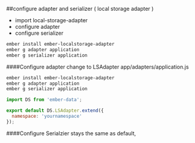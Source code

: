 ##configure adapter and serializer ( local storage adapter )
* import local-storage-adapter
* configure adapter
* configure serializer
```sh
ember install ember-localstorage-adapter
ember g adapter application
ember g serializer application
```
####Configure adapter
change to LSAdapter
app/adapters/application.js
```sh
ember install ember-localstorage-adapter
ember g adapter application
ember g serializer application
```
```js
import DS from 'ember-data';

export default DS.LSAdapter.extend({
  namespace: 'yournamespace'
});
```
####Configure Serialzier
stays the same as default,
